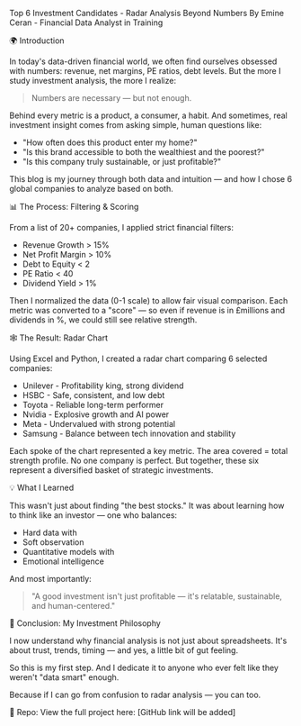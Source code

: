 
Top 6 Investment Candidates - Radar Analysis Beyond Numbers
By Emine Ceran - Financial Data Analyst in Training

🌍 Introduction

In today's data-driven financial world, we often find ourselves obsessed with numbers: revenue, net margins, PE ratios, debt levels.
But the more I study investment analysis, the more I realize:

> Numbers are necessary — but not enough.

Behind every metric is a product, a consumer, a habit.
And sometimes, real investment insight comes from asking simple, human questions like:

- "How often does this product enter my home?"
- "Is this brand accessible to both the wealthiest and the poorest?"
- "Is this company truly sustainable, or just profitable?"

This blog is my journey through both data and intuition — and how I chose 6 global companies to analyze based on both.

📊 The Process: Filtering & Scoring

From a list of 20+ companies, I applied strict financial filters:
- Revenue Growth > 15%
- Net Profit Margin > 10%
- Debt to Equity < 2
- PE Ratio < 40
- Dividend Yield > 1%

Then I normalized the data (0-1 scale) to allow fair visual comparison.
Each metric was converted to a "score" — so even if revenue is in £millions and dividends in %, we could still see relative strength.

🕸️ The Result: Radar Chart

Using Excel and Python, I created a radar chart comparing 6 selected companies:

- Unilever - Profitability king, strong dividend
- HSBC - Safe, consistent, and low debt
- Toyota - Reliable long-term performer
- Nvidia - Explosive growth and AI power
- Meta - Undervalued with strong potential
- Samsung - Balance between tech innovation and stability

Each spoke of the chart represented a key metric.
The area covered = total strength profile.
No one company is perfect. But together, these six represent a diversified basket of strategic investments.

💡 What I Learned

This wasn't just about finding "the best stocks."
It was about learning how to think like an investor — one who balances:

- Hard data with
- Soft observation
- Quantitative models with
- Emotional intelligence

And most importantly:

> "A good investment isn't just profitable — it's relatable, sustainable, and human-centered."

🧭 Conclusion: My Investment Philosophy

I now understand why financial analysis is not just about spreadsheets.
It's about trust, trends, timing — and yes, a little bit of gut feeling.

So this is my first step.
And I dedicate it to anyone who ever felt like they weren't "data smart" enough.

Because if I can go from confusion to radar analysis — you can too.

🔗 Repo:
View the full project here: [GitHub link will be added]
